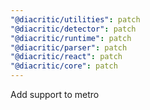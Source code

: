 ```yaml
---
"@diacritic/utilities": patch
"@diacritic/detector": patch
"@diacritic/runtime": patch
"@diacritic/parser": patch
"@diacritic/react": patch
"@diacritic/core": patch
---
```


Add support to metro
